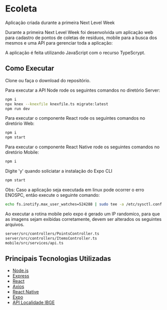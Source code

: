 # Ecoleta
Aplicação criada durante a primeira Next Level Week

Durante a primeira Next Level Week foi desenvolvida um aplicação web para cadastro de pontos de coletas de resíduos, mobile para a busca dos mesmos e uma API para gerenciar toda a aplicação:

A aplicação é feita utilizando JavaScript com o recurso TypeScrypt.

## Como Executar

Clone ou faça o download do repositório.

Para executar a API Node rode os seguintes comandos no diretório Server:
```sh
npm i
npx knex --knexfile knexfile.ts migrate:latest
npm run dev
```

Para executar o componente React rode os seguintes comandos no diretório Web:
```sh
npm i
npm start
```

Para executar o componente React Native rode os seguintes comandos no diretório Mobile:
```sh
npm i
```
Digite 'y' quando soliciatar a instalação do Expo CLI
```sh
npm start
```

Obs: Caso a aplicação seja executada em linux pode ocorrer o erro ENOSPC, então execute o seguinte comando:
```sh
echo fs.inotify.max_user_watches=524288 | sudo tee -a /etc/sysctl.conf && sudo sysctl -p
```

Ao executar a rotina mobile pelo expo é gerado um IP randomico, para que as imagens sejam exibidas corretamente, devem ser alterados os seguintes arquivos.
```sh
server/src/controllers/PointsController.ts
server/src/controllers/ItemsController.ts
mobile/src/services/api.ts
```

## Principais Tecnologias Utilizadas

* [Node.js](https://nodejs.org/en/)
* [Express](https://expressjs.com/)
* [React](https://reactjs.org/)
* [Axios](https://github.com/axios/axios)
* [React Native](https://reactnative.dev/)
* [Expo](https://expo.io/)
* [API Localidade IBGE](https://servicodados.ibge.gov.br/api/docs/localidades?versao=1)
